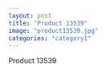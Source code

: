 ```yaml
---
layout: post
title: "Product 13539"
image: "product13539.jpg"
categories: "category1"
---
```

Product 13539
